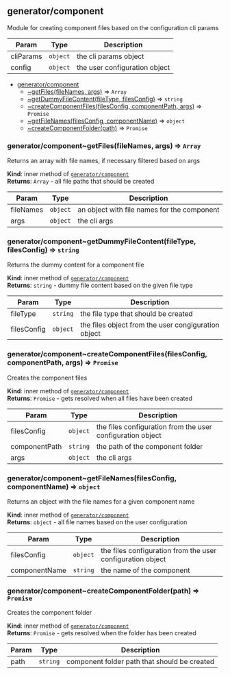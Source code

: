 <a name="module_generator/component"></a>

## generator/component
Module for creating component files based on the configuration cli params


| Param | Type | Description |
| --- | --- | --- |
| cliParams | <code>object</code> | the cli params object |
| config | <code>object</code> | the user configuration object |


* [generator/component](#module_generator/component)
    * [~getFiles(fileNames, args)](#module_generator/component..getFiles) ⇒ <code>Array</code>
    * [~getDummyFileContent(fileType, filesConfig)](#module_generator/component..getDummyFileContent) ⇒ <code>string</code>
    * [~createComponentFiles(filesConfig, componentPath, args)](#module_generator/component..createComponentFiles) ⇒ <code>Promise</code>
    * [~getFileNames(filesConfig, componentName)](#module_generator/component..getFileNames) ⇒ <code>object</code>
    * [~createComponentFolder(path)](#module_generator/component..createComponentFolder) ⇒ <code>Promise</code>

<a name="module_generator/component..getFiles"></a>

### generator/component~getFiles(fileNames, args) ⇒ <code>Array</code>
Returns an array with file names, if necessary filtered based on args

**Kind**: inner method of [<code>generator/component</code>](#module_generator/component)  
**Returns**: <code>Array</code> - all file paths that should be created  

| Param | Type | Description |
| --- | --- | --- |
| fileNames | <code>object</code> | an object with file names for the component |
| args | <code>object</code> | the cli args |

<a name="module_generator/component..getDummyFileContent"></a>

### generator/component~getDummyFileContent(fileType, filesConfig) ⇒ <code>string</code>
Returns the dummy content for a component file

**Kind**: inner method of [<code>generator/component</code>](#module_generator/component)  
**Returns**: <code>string</code> - dummy file content based on the given file type  

| Param | Type | Description |
| --- | --- | --- |
| fileType | <code>string</code> | the file type that should be created |
| filesConfig | <code>object</code> | the files object from the user congiguration object |

<a name="module_generator/component..createComponentFiles"></a>

### generator/component~createComponentFiles(filesConfig, componentPath, args) ⇒ <code>Promise</code>
Creates the component files

**Kind**: inner method of [<code>generator/component</code>](#module_generator/component)  
**Returns**: <code>Promise</code> - gets resolved when all files have been created  

| Param | Type | Description |
| --- | --- | --- |
| filesConfig | <code>object</code> | the files configuration from the user configuration object |
| componentPath | <code>string</code> | the path of the component folder |
| args | <code>object</code> | the cli args |

<a name="module_generator/component..getFileNames"></a>

### generator/component~getFileNames(filesConfig, componentName) ⇒ <code>object</code>
Returns an object with the file names for a given component name

**Kind**: inner method of [<code>generator/component</code>](#module_generator/component)  
**Returns**: <code>object</code> - all file names based on the user configuration  

| Param | Type | Description |
| --- | --- | --- |
| filesConfig | <code>object</code> | the files configuration from the user configuration object |
| componentName | <code>string</code> | the name of the component |

<a name="module_generator/component..createComponentFolder"></a>

### generator/component~createComponentFolder(path) ⇒ <code>Promise</code>
Creates the component folder

**Kind**: inner method of [<code>generator/component</code>](#module_generator/component)  
**Returns**: <code>Promise</code> - gets resolved when the folder has been created  

| Param | Type | Description |
| --- | --- | --- |
| path | <code>string</code> | component folder path that should be created |

